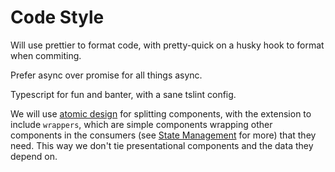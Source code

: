 # Code Style

Will use prettier to format code, with pretty-quick on a husky hook to format when commiting.

Prefer async over promise for all things async.

Typescript for fun and banter, with a sane tslint config.

We will use [atomic design](https://blog.bitsrc.io/simplify-complex-ui-by-implementing-the-atomic-design-in-react-with-bit-f4ad116ec8db) for splitting components, with the extension to include `wrappers`, which are simple components wrapping other components in the consumers (see [State Management](state-management.md) for more) that they need. This way we don't tie presentational components and the data they depend on.
